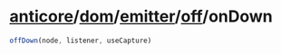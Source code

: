 # [anticore](../../../../#reference)/[dom](../../../#reference)/[emitter](../../#reference)/[off](../#reference)/<a name="reference">onDown</a>

```js
offDown(node, listener, useCapture)
```